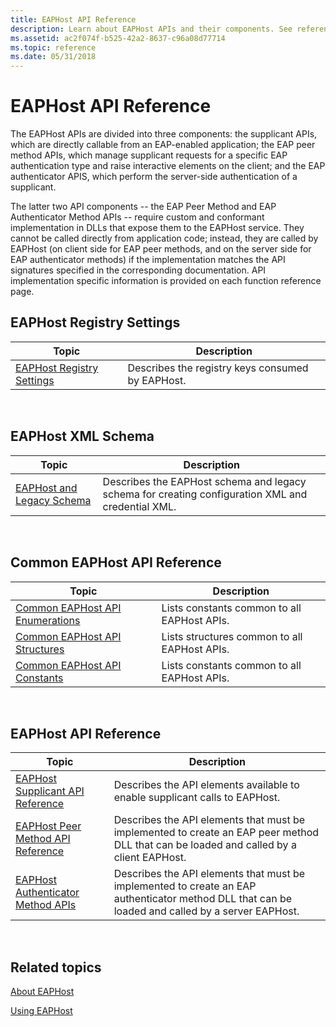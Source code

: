 ```yaml
---
title: EAPHost API Reference
description: Learn about EAPHost APIs and their components. See reference information for various API topics, like the EAPHost XML Schema.
ms.assetid: ac2f074f-b525-42a2-8637-c96a08d77714
ms.topic: reference
ms.date: 05/31/2018
---
```


# EAPHost API Reference

The EAPHost APIs are divided into three components: the supplicant APIs, which are directly callable from an EAP-enabled application; the EAP peer method APIs, which manage supplicant requests for a specific EAP authentication type and raise interactive elements on the client; and the EAP authenticator APIS, which perform the server-side authentication of a supplicant.

The latter two API components -- the EAP Peer Method and EAP Authenticator Method APIs -- require custom and conformant implementation in DLLs that expose them to the EAPHost service. They cannot be called directly from application code; instead, they are called by EAPHost (on client side for EAP peer methods, and on the server side for EAP authenticator methods) if the implementation matches the API signatures specified in the corresponding documentation. API implementation specific information is provided on each function reference page.

## EAPHost Registry Settings



| Topic                                                      | Description                                      |
|------------------------------------------------------------|--------------------------------------------------|
| [EAPHost Registry Settings](eaphost-registry-settings.md) | Describes the registry keys consumed by EAPHost. |



 

## EAPHost XML Schema



| Topic                                            | Description                                                                                       |
|--------------------------------------------------|---------------------------------------------------------------------------------------------------|
| [EAPHost and Legacy Schema](eaphost-schemas.md) | Describes the EAPHost schema and legacy schema for creating configuration XML and credential XML. |



 

## Common EAPHost API Reference



| Topic                                                                   | Description                                  |
|-------------------------------------------------------------------------|----------------------------------------------|
| [Common EAPHost API Enumerations](common-eap-host-api-enumerations.md) | Lists constants common to all EAPHost APIs.  |
| [Common EAPHost API Structures](common-eap-host-api-structures.md)     | Lists structures common to all EAPHost APIs. |
| [Common EAPHost API Constants](common-eap-host-error-constants.md)     | Lists constants common to all EAPHost APIs.  |



 

## EAPHost API Reference



| Topic                                                                       | Description                                                                                                                                      |
|-----------------------------------------------------------------------------|--------------------------------------------------------------------------------------------------------------------------------------------------|
| [EAPHost Supplicant API Reference](eap-host-supplicant-api-reference.md)   | Describes the API elements available to enable supplicant calls to EAPHost.                                                                      |
| [EAPHost Peer Method API Reference](eap-host-peer-method-api-reference.md) | Describes the API elements that must be implemented to create an EAP peer method DLL that can be loaded and called by a client EAPHost.          |
| [EAPHost Authenticator Method APIs](eaphost-authenticator-method-apis.md)  | Describes the API elements that must be implemented to create an EAP authenticator method DLL that can be loaded and called by a server EAPHost. |



 

## Related topics

<dl> <dt>

[About EAPHost](about-eap-host.md)
</dt> <dt>

[Using EAPHost](using-eap-host.md)
</dt> </dl>

 

 




